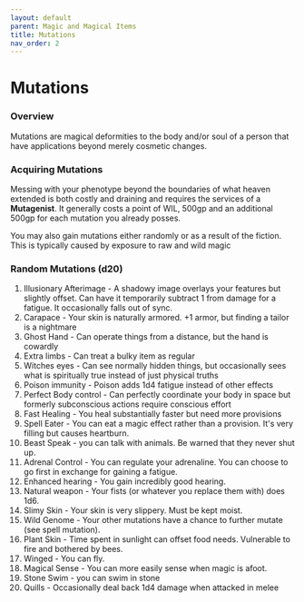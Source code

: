 ```yaml
---
layout: default
parent: Magic and Magical Items
title: Mutations
nav_order: 2
---
```


# Mutations
### Overview
Mutations are magical deformities to the body and/or soul of a person that have applications beyond merely cosmetic changes.

### Acquiring Mutations
Messing with your phenotype beyond the boundaries of what heaven extended is both costly and draining and requires the services of a  **Mutagenist**. It generally costs a point of WIL, 500gp and an additional 500gp for each mutation you already posses.

You may also gain mutations either randomly or as a result of the fiction. This is typically caused by exposure to raw and wild magic

### Random Mutations (d20)
1. Illusionary Afterimage - A shadowy image overlays your features but slightly offset. Can have it temporarily subtract 1 from damage for a fatigue. It occasionally falls out of sync.
2. Carapace - Your skin is naturally armored. +1 armor, but finding a tailor is a nightmare
3. Ghost Hand - Can operate things from a distance, but the hand is cowardly
4. Extra limbs - Can treat a bulky item as regular
5. Witches eyes - Can see normally hidden things, but occasionally sees what is spiritually true instead of just physical truths
6. Poison immunity - Poison adds 1d4 fatigue instead of other effects
7. Perfect Body control - Can perfectly coordinate your body in space but formerly subconscious actions require conscious effort
8. Fast Healing - You heal substantially faster but need more provisions
9. Spell Eater - You can eat a magic effect rather than a provision. It's very filling but causes heartburn.
10. Beast Speak - you can talk with animals. Be warned that they never shut up.
11. Adrenal Control - You can regulate your adrenaline. You can choose to go first in exchange for gaining a fatigue.
12. Enhanced hearing - You gain incredibly good hearing.
13. Natural weapon - Your fists (or whatever you replace them with) does 1d6. 
14. Slimy Skin - Your skin is very slippery. Must be kept moist.
15. Wild Genome - Your other mutations have a chance to further mutate (see spell mutation).
16. Plant Skin - Time spent in sunlight can offset food needs. Vulnerable to fire and bothered by bees.
17. Winged - You can fly.
18. Magical Sense - You can more easily sense when magic is afoot.
19. Stone Swim - you can swim in stone
20. Quills - Occasionally deal back 1d4 damage when attacked in melee